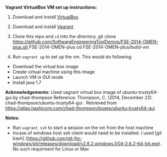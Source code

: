 **Vagrant VirtualBox VM set up instructions:**

1. Download and install [VirtualBox](https://www.virtualbox.org/)

2. Download and install [Vagrant](http://www.vagrantup.com/)

3. Clone this repo and `cd` into the directory. 
git clone https://github.com/SoftwareEngineeringToolDemos/FSE-2014-OMEN-plus.git FSE-2014-OMEN-plus
cd FSE-2014-OMEN-plus/build-vm

4. Run `vagrant up` to set up the vm. This would do following:
  * Download the virtual box image
  * Create virtual machine using this image
  * Launch VM in GUI mode
  * Install java 1.7 


**Acknowledgements:**
Used vagrant virtual box image of ubuntu-trusty64-gui by chad-thompson
Reference: Thompson, C. (2014, December 22). chad-thompson/ubuntu-trusty64-gui . Retrieved from https://atlas.hashicorp.com/chad-thompson/boxes/ubuntu-trusty64-gui

**Notes:**
  * Run `vagrant ssh` to start a session on the vm from the host machine
  * Incase of windows host ssh client would need to be installed. I used [git bash]  (https://github.com/git-for-windows/git/releases/download/v2.6.2.windows.1/Git-2.6.2-64-bit.exe). No such requirment for Linux or Mac
